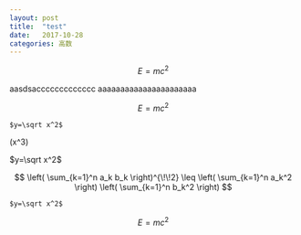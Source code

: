 ```yaml
---
layout: post
title:  "test"
date:   2017-10-28
categories: 高数
---
```


```math
E = mc^2
```
aasdsaccccccccccccc
aaaaaaaaaaaaaaaaaaaaaa

```math
E = mc^2
```

`$y=\sqrt x^2$`

\(x^3\)

$y=\sqrt x^2$

$$
\left( \sum_{k=1}^n a_k b_k \right)^{\!\!2} 
\leq 
\left( \sum_{k=1}^n a_k^2 \right) 
\left( \sum_{k=1}^n b_k^2 \right)
$$

`$y=\sqrt x^2$`
```math
E = mc^2
```

